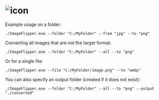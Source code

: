 # ![icon](https://raw.github.com/stynh/ImageFlipper/master/icon.png)
Example usage on a folder:
```
./ImageFlipper.exe --folder "C:/MyFolder" --from "jpg" --to "png"
```

Converting all images that are not the target format:
```
./ImageFlipper.exe --folder "C:/MyFolder" --all --to "png"
```

Or for a single file:
```
./ImageFlipper.exe --file "C:/MyFolder/image.png" --to "webp"
```

You can also specify an output folder (created if it does not exist):
```
./ImageFlipper.exe --folder "C:/MyFolder" --all --to "png" --output "./converted"
```
